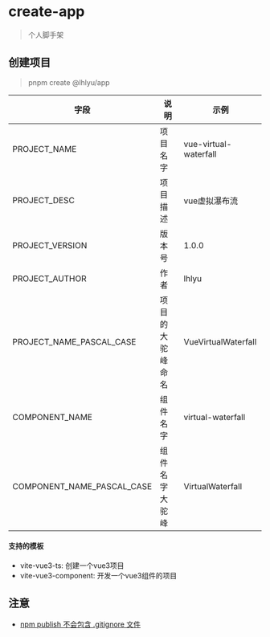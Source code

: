 # create-app

> 个人脚手架

## 创建项目

> pnpm create @lhlyu/app

| 字段                         | 说明       | 示例                    |
|----------------------------|----------|-----------------------|
| PROJECT_NAME               | 项目名字     | vue-virtual-waterfall |
| PROJECT_DESC               | 项目描述     | vue虚拟瀑布流              |
| PROJECT_VERSION            | 版本号      | 1.0.0                 |
| PROJECT_AUTHOR             | 作者       | lhlyu                 |
| PROJECT_NAME_PASCAL_CASE   | 项目的大驼峰命名 | VueVirtualWaterfall   |
| COMPONENT_NAME             | 组件名字     | virtual-waterfall     |
| COMPONENT_NAME_PASCAL_CASE | 组件名字大驼峰  | VirtualWaterfall      |

#### 支持的模板

- vite-vue3-ts: 创建一个vue3项目
- vite-vue3-component: 开发一个vue3组件的项目

## 注意

- [npm publish 不会包含 .gitignore 文件](https://adoyle.me/Today-I-Learned/nodejs/missing-gitignore-when-node-publish.html)
